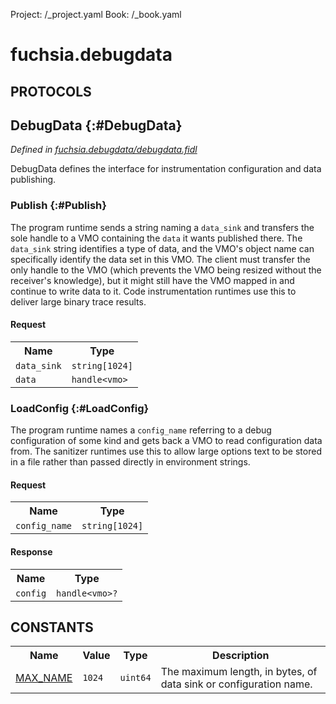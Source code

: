 Project: /_project.yaml
Book: /_book.yaml

# fuchsia.debugdata


## **PROTOCOLS**

## DebugData {:#DebugData}
*Defined in [fuchsia.debugdata/debugdata.fidl](https://fuchsia.googlesource.com/fuchsia/+/master/zircon/system/fidl/fuchsia-debugdata/debugdata.fidl#12)*

 DebugData defines the interface for instrumentation configuration and data publishing.

### Publish {:#Publish}

 The program runtime sends a string naming a `data_sink` and transfers the sole handle to
 a VMO containing the `data` it wants published there.  The `data_sink` string identifies
 a type of data, and the VMO's object name can specifically identify the data set in this
 VMO.  The client must transfer the only handle to the VMO (which prevents the VMO being
 resized without the receiver's knowledge), but it might still have the VMO mapped in and
 continue to write data to it.  Code instrumentation runtimes use this to deliver large
 binary trace results.

#### Request
<table>
    <tr><th>Name</th><th>Type</th></tr>
    <tr>
            <td><code>data_sink</code></td>
            <td>
                <code>string[1024]</code>
            </td>
        </tr><tr>
            <td><code>data</code></td>
            <td>
                <code>handle&lt;vmo&gt;</code>
            </td>
        </tr></table>



### LoadConfig {:#LoadConfig}

 The program runtime names a `config_name` referring to a debug configuration of some kind
 and gets back a VMO to read configuration data from.  The sanitizer runtimes use this to
 allow large options text to be stored in a file rather than passed directly in environment
 strings.

#### Request
<table>
    <tr><th>Name</th><th>Type</th></tr>
    <tr>
            <td><code>config_name</code></td>
            <td>
                <code>string[1024]</code>
            </td>
        </tr></table>


#### Response
<table>
    <tr><th>Name</th><th>Type</th></tr>
    <tr>
            <td><code>config</code></td>
            <td>
                <code>handle&lt;vmo&gt;?</code>
            </td>
        </tr></table>















## **CONSTANTS**

<table>
    <tr><th>Name</th><th>Value</th><th>Type</th><th>Description</th></tr><tr>
            <td><a href="https://fuchsia.googlesource.com/fuchsia/+/master/zircon/system/fidl/fuchsia-debugdata/debugdata.fidl#8">MAX_NAME</a></td>
            <td>
                    <code>1024</code>
                </td>
                <td><code>uint64</code></td>
            <td> The maximum length, in bytes, of data sink or configuration name.
</td>
        </tr>
    
</table>

